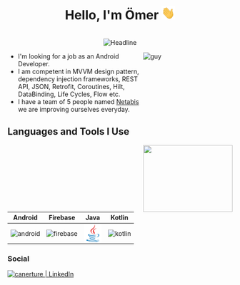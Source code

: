 <h1 align="center"> Hello, I'm Ömer <img src="https://raw.githubusercontent.com/ABSphreak/ABSphreak/master/gifs/Hi.gif" width="30px" height="30px"></h1>

<br/>

<div align=center>
  <img src="https://readme-typing-svg.herokuapp.com?size=40&duration=3000&color=30DC72&center=true&vCenter=true&width=800&height=100&lines=I'm+an+Android+Developer;I'm+an+Android+Instructor" alt="Headline" />
</div>


<img align="right" height="150" alt="guy" width="200" src="https://i.pinimg.com/originals/e4/26/70/e426702edf874b181aced1e2fa5c6cde.gif" /> </a>

* I'm looking for a job as an Android Developer.
*  I am competent in MVVM design pattern, dependency injection frameworks, REST API, JSON, Retrofit, Coroutines, Hilt, DataBinding, Life Cycles, Flow etc.
* I have a team of 5 people named [Netabis](https://play.google.com/store/apps/dev?id=9166779984501256088) we are improving ourselves everyday.

<h2 align="left">Languages and Tools I Use</h2>

<img  align="right" height="150" width="200" src="https://cdn.dribbble.com/users/416610/screenshots/4801105/media/0f73533e44c089e41c3290d4535491ad.gif" />

| Android | Firebase | Java | Kotlin |
| :-: | :-: | :-: | :-: | 
|<img align="center" src="https://developer.android.com/images/logos/android.svg" alt="android" width="40" height="40"/>|<img align="center" src="https://www.vectorlogo.zone/logos/firebase/firebase-icon.svg" alt="firebase" width="40" height="40"/>|<img align="center" src="https://raw.githubusercontent.com/devicons/devicon/master/icons/java/java-original.svg" alt="java" width="40" height="40"/>|<img align="center" src="https://www.vectorlogo.zone/logos/kotlinlang/kotlinlang-icon.svg" alt="kotlin" width="40" height="40"/>|

<h3 align="left">Social</h3>
<a href="www.linkedin.com/in/omerturkmen" target="_blank"> <img src="https://cdn-icons-png.flaticon.com/512/1409/1409945.png" alt="canerture | LinkedIn" width="40" height="40"/> </a>


